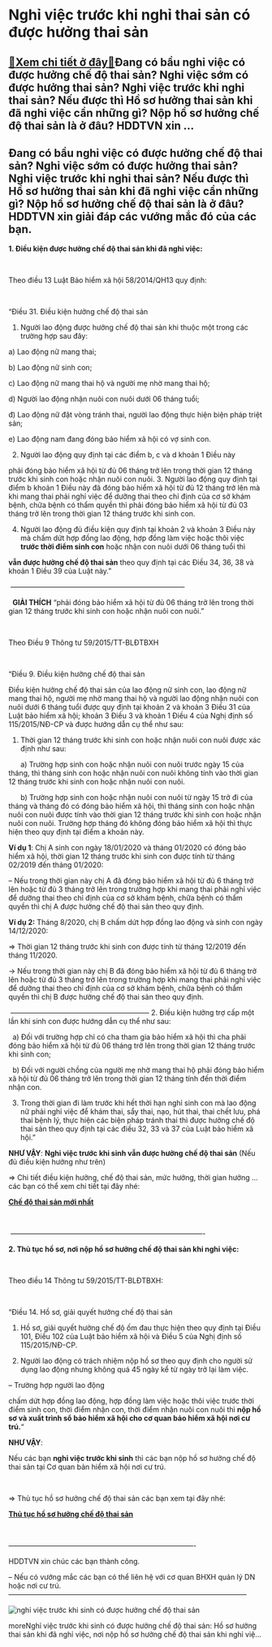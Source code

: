 Nghỉ việc trước khi nghỉ thai sản có được hưởng thai sản
========================================================

[:gift:Xem chi tiết ở đây:gift:](https://hddtvn.com/nghi-viec-truoc-khi-nghi-thai-san-co-duoc-huong-thai-san/)Đang có bầu nghỉ việc có được hưởng chế độ thai sản? Nghỉ việc sớm có được hưởng thai sản? Nghỉ việc trước khi nghỉ thai sản? Nếu được thì Hồ sơ hưởng thai sản khi đã nghỉ việc cần những gì? Nộp hồ sơ hưởng chế độ thai sản là ở đâu? HDDTVN xin …
----------------------------------------------------------------------------------------------------------------------------------------------------------------------------------------------------------------------------------------------------------------------



Đang có bầu nghỉ việc có được hưởng chế độ thai sản? Nghỉ việc sớm có được hưởng thai sản? Nghỉ việc trước khi nghỉ thai sản? Nếu được thì Hồ sơ hưởng thai sản khi đã nghỉ việc cần những gì? Nộp hồ sơ hưởng chế độ thai sản là ở đâu? HDDTVN xin giải đáp các vướng mắc đó của các bạn.
----------------------------------------------------------------------------------------------------------------------------------------------------------------------------------------------------------------------------------------------------------------------------------------------------------------------


**1. Điều kiện được hưởng chế độ thai sản khi đã nghỉ việc:**  

   

Theo điều 13 Luật Bảo hiểm xã hội 58/2014/QH13 quy định:  

   

“Điều 31. Điều kiện hưởng chế độ thai sản  

1. Người lao động được hưởng chế độ thai sản khi thuộc một trong các trường hợp sau đây:  

a) Lao động nữ mang thai;  

b) Lao động nữ sinh con;  

c) Lao động nữ mang thai hộ và người mẹ nhờ mang thai hộ;  

d) Người lao động nhận nuôi con nuôi dưới 06 tháng tuổi;  

đ) Lao động nữ đặt vòng tránh thai, người lao động thực hiện biện pháp triệt sản;  

e) Lao động nam đang đóng bảo hiểm xã hội có vợ sinh con.


2. Người lao động quy định tại các điểm b, c và d khoản 1 Điều này 

phải đóng bảo hiểm xã hội từ đủ 06 tháng trở lên trong thời gian 12 tháng trước khi sinh con hoặc nhận nuôi con nuôi.
3. Người lao động quy định tại điểm b khoản 1 Điều này đã đóng bảo hiểm xã hội từ đủ 12 tháng trở lên mà khi mang thai phải nghỉ việc để dưỡng thai theo chỉ định của cơ sở khám bệnh, chữa bệnh có thẩm quyền thì phải đóng bảo hiểm xã hội từ đủ 03 tháng trở lên trong thời gian 12 tháng trước khi sinh con.


4. Người lao động đủ điều kiện quy định tại khoản 2 và khoản 3 Điều này mà chấm dứt hợp đồng lao động, hợp đồng làm việc hoặc thôi việc **trước thời điểm sinh con** hoặc nhận con nuôi dưới 06 tháng tuổi thì 

**vẫn được hưởng chế độ thai sản** theo quy định tại các Điều 34, 36, 38 và khoản 1 Điều 39 của Luật này.”

 ————————————————————————–  

  
**GIẢI THÍCH** “phải đóng bảo hiểm xã hội từ đủ 06 tháng trở lên trong thời gian 12 tháng trước khi sinh con hoặc nhận nuôi con nuôi.”  

 






Theo Điều 9 Thông tư 59/2015/TT-BLĐTBXH  
  

   
  

“Điều 9. Điều kiện hưởng chế độ thai sản  

  
  

Điều kiện hưởng chế độ thai sản của lao động nữ sinh con, lao động nữ mang thai hộ, người mẹ nhờ mang thai hộ và người lao động nhận nuôi con nuôi dưới 6 tháng tuổi được quy định tại khoản 2 và khoản 3 Điều 31 của Luật bảo hiểm xã hội; khoản 3 Điều 3 và khoản 1 Điều 4 của Nghị định số 115/2015/NĐ-CP và được hướng dẫn cụ thể như sau:  

  
  

1. Thời gian 12 tháng trước khi sinh con hoặc nhận nuôi con nuôi được xác định như sau:  
  

      a) Trường hợp sinh con hoặc nhận nuôi con nuôi trước ngày 15 của tháng, thì tháng sinh con hoặc nhận nuôi con nuôi không tính vào thời gian 12 tháng trước khi sinh con hoặc nhận nuôi con nuôi.  
  

       b) Trường hợp sinh con hoặc nhận nuôi con nuôi từ ngày 15 trở đi của tháng và tháng đó có đóng bảo hiểm xã hội, thì tháng sinh con hoặc nhận nuôi con nuôi được tính vào thời gian 12 tháng trước khi sinh con hoặc nhận nuôi con nuôi. Trường hợp tháng đó không đóng bảo hiểm xã hội thì thực hiện theo quy định tại điểm a khoản này.  
  

  

**Ví dụ 1**: Chị A sinh con ngày 18/01/2020 và tháng 01/2020 có đóng bảo hiểm xã hội, thời gian 12 tháng trước khi sinh con được tính từ tháng 02/2019 đến tháng 01/2020:  

– Nếu trong thời gian này chị A đã đóng bảo hiểm xã hội từ đủ 6 tháng trở lên hoặc từ đủ 3 tháng trở lên trong trường hợp khi mang thai phải nghỉ việc để dưỡng thai theo chỉ định của cơ sở khám bệnh, chữa bệnh có thẩm quyền thì chị A được hưởng chế độ thai sản theo quy định.  
  

  

**Ví dụ 2:** Tháng 8/2020, chị B chấm dứt hợp đồng lao động và sinh con ngày 14/12/2020:  

 => Thời gian 12 tháng trước khi sinh con được tính từ tháng 12/2019 đến tháng 11/2020.  

 -> Nếu trong thời gian này chị B đã đóng bảo hiểm xã hội từ đủ 6 tháng trở lên hoặc từ đủ 3 tháng trở lên trong trường hợp khi mang thai phải nghỉ việc để dưỡng thai theo chỉ định của cơ sở khám bệnh, chữa bệnh có thẩm quyền thì chị B được hưởng chế độ thai sản theo quy định.

 ———————————————————–
2. Điều kiện hưởng trợ cấp một lần khi sinh con được hướng dẫn cụ thể như sau:  
  

  a) Đối với trường hợp chỉ có cha tham gia bảo hiểm xã hội thì cha phải đóng bảo hiểm xã hội từ đủ 06 tháng trở lên trong thời gian 12 tháng trước khi sinh con;  
  

  b) Đối với người chồng của người mẹ nhờ mang thai hộ phải đóng bảo hiểm xã hội từ đủ 06 tháng trở lên trong thời gian 12 tháng tính đến thời điểm nhận con.  
  

  

3. Trong thời gian đi làm trước khi hết thời hạn nghỉ sinh con mà lao động nữ phải nghỉ việc để khám thai, sẩy thai, nạo, hút thai, thai chết lưu, phá thai bệnh lý, thực hiện các biện pháp tránh thai thì được hưởng chế độ thai sản theo quy định tại các điều 32, 33 và 37 của Luật bảo hiểm xã hội.”






**NHƯ VẬY**: **Nghỉ việc trước khi sinh vẫn được hưởng chế độ thai sản** (Nếu đủ điều kiện hưởng như trên)


=> Chi tiết điều kiện hưởng, chế độ thai sản, mức hưởng, thời gian hưởng … các bạn có thể xem chi tiết tại đây nhé: 



**[Chế độ thai sản mới nhất](# "chế độ thai sản mới nhất")**

  

  

 ———————————————————————————-

**2. Thủ tục hồ sơ, nơi nộp hồ sơ hưởng chế độ thai sản khi nghỉ việc:**  

   

Theo điều 14 Thông tư 59/2015/TT-BLĐTBXH:  

   

“Điều 14. Hồ sơ, giải quyết hưởng chế độ thai sản  

1. Hồ sơ, giải quyết hưởng chế độ ốm đau thực hiện theo quy định tại Điều 101, Điều 102 của Luật bảo hiểm xã hội và Điều 5 của Nghị định số 115/2015/NĐ-CP.


2. Người lao động có trách nhiệm nộp hồ sơ theo quy định cho người sử dụng lao động nhưng không quá 45 ngày kể từ ngày trở lại làm việc.  

– Trường hợp người lao động 

chấm dứt hợp đồng lao động, hợp đồng làm việc hoặc thôi việc trước thời điểm sinh con, thời điểm nhận con, thời điểm nhận nuôi con nuôi thì **n****ộp hồ sơ và xuất trình sổ bảo hiểm xã hội cho cơ quan bảo hiểm xã hội nơi cư trú****.**“

**NHƯ VẬY**: 

Nếu các bạn **nghỉ việc trước khi sinh** thì các bạn nộp hồ sơ hưởng chế độ thai sản tại Cơ quan bản hiểm xã hội nơi cư trú.  

   

=> Thủ tục hồ sơ hưởng chế độ thai sản các bạn xem tại đây nhé:

**[Thủ tục hồ sơ hưởng chế độ thai sản](# "thủ tục làm hồ sơ hưởng chế độ thai sản")**

  

  

——————————————————————————-  

HDDTVN xin chúc các bạn thành công.  

– Nếu có vướng mắc các bạn có thể liên hệ với cơ quan BHXH quản lý DN hoặc nơi cư trú.
 —————————————————————————————————–


![nghỉ việc trước khi sinh có được hưởng chế độ thai sản](https://hddtvn.com/wp-content/uploads/2021/01/nghi-viec-truoc-khi-sinh-co-duoc-huong-che-do-thai-san.png "nghỉ việc trước khi sinh có được hưởng chế độ thai sản")


moreNghỉ việc trước khi sinh có được hưởng chế độ thai sản: Hồ sơ hưởng thai sản khi đã nghỉ việc, nơi nộp hồ sơ hưởng chế độ thai sản khi nghỉ việ…

